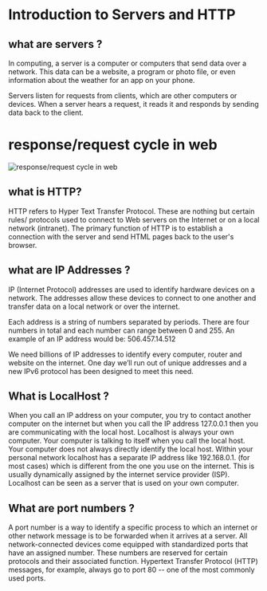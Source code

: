 # Introduction to Servers and HTTP
## what are servers ?
In computing, a server is a computer or computers that send data over a network. This data can be a website, a program or photo file, or even information about the weather for an app on your phone.

Servers listen for requests from clients, which are other computers or devices. When a server hears a request, it reads it and responds by sending data back to the client.

# response/request cycle in web

![response/request cycle in web](https://miro.medium.com/max/573/1*bx2bWzqeKCBndthiLGMK5g.png)

## what is HTTP?

HTTP refers to Hyper Text Transfer Protocol. These are nothing but certain rules/ protocols used to connect to Web servers on the Internet or on a local network (intranet). The primary function of HTTP is to establish a connection with the server and send HTML pages back to the user's browser. 


## what are IP Addresses ?

IP (Internet Protocol) addresses are used to identify hardware devices on a network. The addresses allow these devices to connect to one another and transfer data on a local network or over the internet.

Each address is a string of numbers separated by periods. There are four numbers in total and each number can range between 0 and 255. An example of an IP address would be: 506.457.14.512

We need billions of IP addresses to identify every computer, router and website on the internet. One day we’ll run out of unique addresses and a new IPv6 protocol has been designed to meet this need.

## What is LocalHost ?

When you call an IP address on your computer, you try to contact another computer on the internet but when you call the IP address 127.0.0.1 then you are communicating with the local host. Localhost is always your own computer. Your computer is talking to itself when you call the local host. Your computer does not always directly identify the local host. Within your personal network localhost has a separate IP address like 192.168.0.1. (for most cases) which is different from the one you use on the internet. This is usually dynamically assigned by the internet service provider (ISP). Localhost can be seen as a server that is used on your own computer. 

## What are port numbers ?

A port number is a way to identify a specific process to which an internet or other network message is to be forwarded when it arrives at a server. All network-connected devices come equipped with standardized ports that have an assigned number. These numbers are reserved for certain protocols and their associated function. Hypertext Transfer Protocol (HTTP) messages, for example, always go to port 80 -- one of the most commonly used ports.

